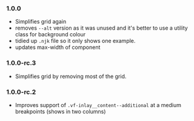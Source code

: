 ### 1.0.0

- Simplifies grid again
- removes `--alt` version as it was unused and it's better to use a utility class for background colour
- tidied up `.njk` file so it only shows one example.
- updates max-width of component

### 1.0.0-rc.3

- Simplifies grid by removing most of the grid.

### 1.0.0-rc.2

- Improves support of `.vf-inlay__content--additional` at a medium breakpoints (shows in two columns)
